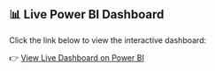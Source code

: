 ## 📊 Live Power BI Dashboard

Click the link below to view the interactive dashboard:

👉 [View Live Dashboard on Power BI](https://app.powerbi.com/view?r=eyJrIjoiZmE1ZWY2NTQtYmJhNS00Y2E1LWE4OTctNTRhMThkYTM3YjU3IiwidCI6ImRjOWI0ZjE1LTI4ZWMtNDBkYS1hYzBkLWE0YTE0ZTFlZjc1NyIsImMiOjEwfQ%3D%3D)
